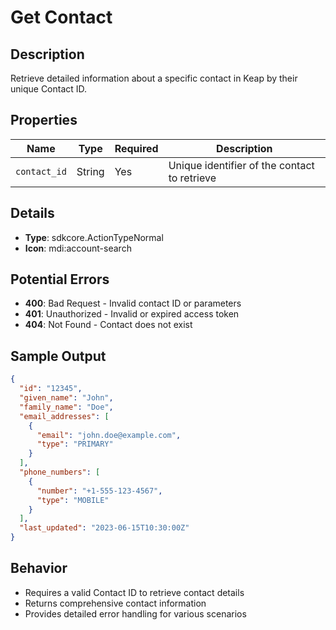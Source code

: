 # Get Contact
## Description
Retrieve detailed information about a specific contact in Keap by their unique Contact ID.

## Properties
| Name | Type | Required | Description |
|------|------|----------|-------------|
| `contact_id` | String | Yes | Unique identifier of the contact to retrieve |


## Details
- **Type**: sdkcore.ActionTypeNormal
- **Icon**: mdi:account-search

## Potential Errors
- **400**: Bad Request - Invalid contact ID or parameters
- **401**: Unauthorized - Invalid or expired access token
- **404**: Not Found - Contact does not exist

## Sample Output
```json
{
  "id": "12345",
  "given_name": "John",
  "family_name": "Doe",
  "email_addresses": [
    {
      "email": "john.doe@example.com",
      "type": "PRIMARY"
    }
  ],
  "phone_numbers": [
    {
      "number": "+1-555-123-4567", 
      "type": "MOBILE"
    }
  ],
  "last_updated": "2023-06-15T10:30:00Z"
}
```

## Behavior
- Requires a valid Contact ID to retrieve contact details
- Returns comprehensive contact information
- Provides detailed error handling for various scenarios